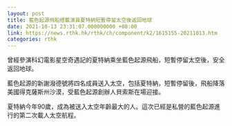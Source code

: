 ```yaml
---
layout: post
title: 藍色起源飛船搭載演員夏特納短暫停留太空後返回地球
date: 2021-10-13 23:31:07.000000000 +08:00
link: https://news.rthk.hk/rthk/ch/component/k2/1615155-20211013.htm
categories: rthk
---
```


曾經參演科幻電影星空奇遇記的夏特納乘坐藍色起源飛船，短暫停留太空後，安全返回地球。

藍色起源的新謝潑德號將四名成員送入太空，包括夏特納，短暫停留後，飛船降落美國得克薩斯州沙漠，受藍色起源創辦人貝索斯在場迎接。

夏特納今年90歲，成為被送入太空年齡最大的人。這次已經是私營的藍色起源進行的第二次載人太空航程。
